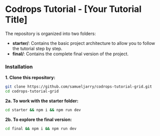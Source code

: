 # Codrops Tutorial - [Your Tutorial Title]

The repository is organized into two folders:

- **starter/**: Contains the basic project architecture to allow you to follow the tutorial step by step.
- **final/**: Contains the complete final version of the project.

### Installation

**1. Clone this repository:**
   ```bash
   git clone https://github.com/samueljarry/codrops-tutorial-grid.git
   cd codrops-tutorial-grid
   ```
**2a.	To work with the starter folder:**
  ```bash
  cd starter && npm i && npm run dev
  ```
**2b.	To explore the final version:**
  ```bash
  cd final && npm i && npm run dev
  ```